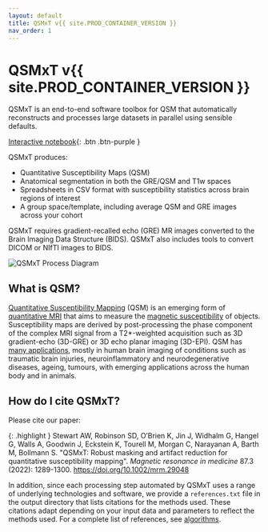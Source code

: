 ```yaml
---
layout: default
title: QSMxT v{{ site.PROD_CONTAINER_VERSION }}
nav_order: 1
---
```


<head>
  <link rel="stylesheet" href="https://maxcdn.bootstrapcdn.com/bootstrap/3.4.1/css/bootstrap.min.css">
  <script src="https://ajax.googleapis.com/ajax/libs/jquery/3.6.0/jquery.min.js"></script>
  <script src="https://maxcdn.bootstrapcdn.com/bootstrap/3.4.1/js/bootstrap.min.js"></script>
</head>

# QSMxT v{{ site.PROD_CONTAINER_VERSION }}

QSMxT is an end-to-end software toolbox for QSM that automatically reconstructs and processes large datasets in parallel using sensible defaults.

[Interactive notebook](https://www.neurodesk.org/example-notebooks/structural_imaging/qsmxt.html){: .btn .btn-purple }

QSMxT produces:

 - Quantitative Susceptibility Maps (QSM)
 - Anatomical segmentation in both the GRE/QSM and T1w spaces
 - Spreadsheets in CSV format with susceptibility statistics across brain regions of interest
 - A group space/template, including average QSM and GRE images across your cohort

QSMxT requires gradient-recalled echo (GRE) MR images converted to the Brain Imaging Data Structure (BIDS). QSMxT also includes tools to convert DICOM or NIfTI images to BIDS.

![QSMxT Process Diagram](/images/qsmxt-process-diagram.png)

## What is QSM?

<a href="https://doi.org/10.1002/nbm.3569" data-placement="top" data-toggle="popover" data-trigger="hover focus" target="_blank" data-content="Click to see Deistung et al. 'Overview of Quantitative Susceptibility Mapping'.">Quantitative Susceptibility Mapping</a> (QSM) is an emerging form of <a href="#" data-placement="top" data-toggle="popover" data-trigger="hover focus" data-content="Quantitative MRI measures a physical property rather than a signal strength, such that values are measured independently of scanner hardware or acquisition settings.">quantitative MRI</a> that aims to measure the <a href="#" data-placement="top" data-trigger="hover focus" data-toggle="popover" data-content="Magnetic susceptibility (χ; 'chi') is the degree to which an object becomes magnetised by an external magnetic field.">magnetic susceptibility</a> of objects. Susceptibility maps are derived by post-processing the phase component of the complex MRI signal from a T2*-weighted acquisition such as 3D gradient-echo (3D-GRE) or 3D echo planar imaging (3D-EPI). QSM has <a href="https://doi.org/10.1002/nbm.3569" data-placement="top" data-toggle="popover" data-trigger="hover focus" target="_blank" data-content="Click to see Deistung et al. 'Overview of Quantitative Susceptibility Mapping'.">many applications</a>, mostly in human brain imaging of conditions such as traumatic brain injuries, neuroinflammatory and neurodegenerative diseases, ageing, tumours, with emerging applications across the human body and in animals.

## How do I cite QSMxT?

Please cite our paper:

{: .highlight }
Stewart AW, Robinson SD, O’Brien K, Jin J, Widhalm G, Hangel G, Walls A, Goodwin J, Eckstein K, Tourell M, Morgan C, Narayanan A, Barth M, Bollmann S. "QSMxT: Robust masking and artifact reduction for quantitative susceptibility mapping". *Magnetic resonance in medicine* 87.3 (2022): 1289-1300. https://doi.org/10.1002/mrm.29048

In addition, since each processing step automated by QSMxT uses a range of underlying technologies and software, we provide a `references.txt` file in the output directory that lists citations for the methods used. These citations adapt depending on your input data and parameters to reflect the methods used. For a complete list of references, see [algorithms](/QSMxT/algorithms).

<script>
$(document).ready(function(){
    $('[data-toggle="popover"]').popover();   
});
$("[data-toggle=popover]")
.popover({html:true})
</script>

